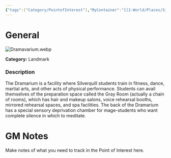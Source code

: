 ```yaml
---
{"tags":["Category/PointofInterest"],"MyContainer":"[[2-World/Places/Silverquill Campus.md|Silverquill Campus]]","MyCategory":"Landmark","obsidianUIMode":"preview","image":"Dramavarium.webp","dg-publish":true,"dg-path":"World/Points of Interest/The Dramarium.md","permalink":"/world/points-of-interest/the-dramarium/","dgPassFrontmatter":true,"updated":"2025-09-29T15:31:40.000+01:00"}
---
```



# General

![Dramavarium.webp](/img/user/z_Assets/Maps/Dramavarium.webp)

**Category:** Landmark

### Description
The Dramarium is a facility where Silverquill students train in fitness, dance, martial arts, and other acts of physical performance. Students can avail themselves of the preparation space called the Gray Room (actually a chain of rooms), which has hair and makeup salons, voice rehearsal booths, mirrored rehearsal spaces, and spa facilities. The back of the Dramarium has a special sensory deprivation chamber for mage-students who want complete silence in which to meditate.

# GM Notes

Make notes of what you need to track in the Point of Interest here. 

